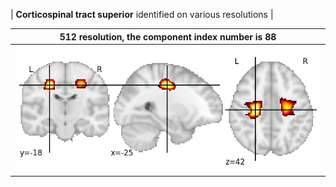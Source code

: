 


| **Corticospinal tract superior** identified on various resolutions |

| 512 resolution, the component index number is 88|  
|:---:|  
| ![Component 512](../512/final/88.jpg "From component 512: Corticospinal tract superior") |